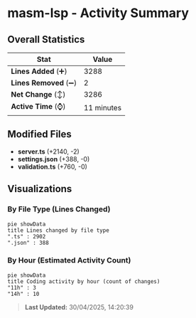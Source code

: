 # masm-lsp - Activity Summary 

## Overall Statistics

| Stat                   | Value                                                             |
| ---------------------- | ----------------------------------------------------------------- |
| **Lines Added** (➕)   | 3288                                          |
| **Lines Removed** (➖) | 2                                        |
| **Net Change** (↕)    | 3286                |
| **Active Time** (⌚)   | 11 minutes |


## Modified Files
- **server.ts** (+2140, -2)
- **settings.json** (+388, -0)
- **validation.ts** (+760, -0)

## Visualizations

### By File Type (Lines Changed)

```mermaid
pie showData
title Lines changed by file type
".ts" : 2902
".json" : 388
```

### By Hour (Estimated Activity Count)

```mermaid
pie showData
title Coding activity by hour (count of changes)
"11h" : 3
"14h" : 10
```


> **Last Updated:** 30/04/2025, 14:20:39